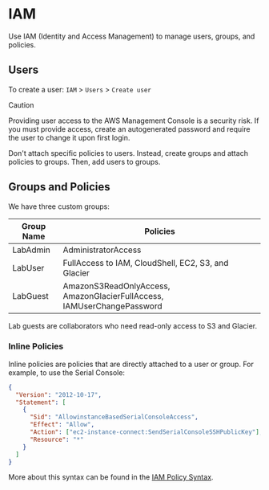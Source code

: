 # IAM

Use IAM (Identity and Access Management) to manage users, groups, and policies.

## Users

To create a user: `IAM` > `Users` > `Create user`

> [!CAUTION]
> Providing user access to the AWS Management Console is a security risk.
> If you must provide access, create an autogenerated password and require
> the user to change it upon first login.

Don't attach specific policies to users. Instead, create groups and attach
policies to groups. Then, add users to groups.

## Groups and Policies

We have three custom groups:

| Group Name | Policies                                                               |
| ---------- | ---------------------------------------------------------------------- |
| LabAdmin   | AdministratorAccess                                                    |
| LabUser    | FullAccess to IAM, CloudShell, EC2, S3, and Glacier                    |
| LabGuest   | AmazonS3ReadOnlyAccess, AmazonGlacierFullAccess, IAMUserChangePassword |

Lab guests are collaborators who need read-only access to S3 and Glacier.

### Inline Policies

Inline policies are policies that are directly attached to a user or group.
For example, to use the Serial Console:

```json
{
  "Version": "2012-10-17",
  "Statement": [
    {
      "Sid": "AllowinstanceBasedSerialConsoleAccess",
      "Effect": "Allow",
      "Action": ["ec2-instance-connect:SendSerialConsoleSSHPublicKey"],
      "Resource": "*"
    }
  ]
}
```

More about this syntax can be found in the [IAM Policy Syntax](https://docs.aws.amazon.com/IAM/latest/UserGuide/reference_policies.html).
